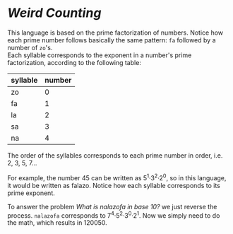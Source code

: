 *Weird Counting*
===
This language is based on the prime factorization of numbers. Notice how each prime number follows basically the same pattern: `fa` followed by a number of `zo`'s.
<br>
Each syllable corresponds to the exponent in a number's prime factorization, according to the following table:

| syllable | number |
|----------|--------|
| zo       | 0      |
| fa       | 1      |
| la       | 2      |
| sa       | 3      |
| na       | 4      |

The order of the syllables corresponds to each prime number in order, i.e. 2, 3, 5, 7...

For example, the number 45 can be written as 5<sup>1</sup>&middot;3<sup>2</sup>&middot;2<sup>0</sup>, so in this language, it would be written as falazo. Notice how each syllable corresponds to its prime exponent.

To answer the problem <i>What is nalazofa in base 10?</i> we just reverse the process. `nalazofa` corresponds to 7<sup>4</sup>&middot;5<sup>2</sup>&middot;3<sup>0</sup>&middot;2<sup>1</sup>. Now we simply need to do the math, which results in 120050.
